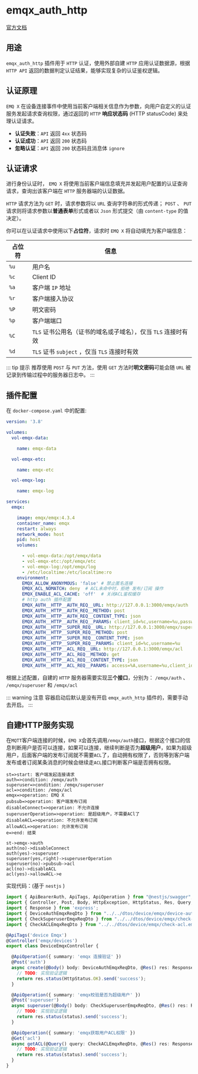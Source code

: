 # emqx_auth_http

[官方文档](https://docs.emqx.cn/broker/latest/advanced/auth-http.html)

## 用途

`emqx_auth_http` 插件用于 `HTTP` 认证，使用外部自建 `HTTP` 应用认证数据源，根据 `HTTP API` 返回的数据判定认证结果，能够实现复杂的认证鉴权逻辑。

## 认证原理

`EMQ X` 在设备连接事件中使用当前客户端相关信息作为参数，向用户自定义的认证服务发起请求查询权限，通过返回的 `HTTP` **响应状态码** (HTTP statusCode) 来处理认证请求。

* **认证失败**：`API` 返回 `4xx` 状态码
* **认证成功**：`API` 返回 `200` 状态码
* **忽略认证**：`API` 返回 `200` 状态码且消息体 `ignore`

## 认证请求

进行身份认证时， `EMQ X` 将使用当前客户端信息填充并发起用户配置的认证查询请求，查询出该客户端在 `HTTP` 服务器端的认证数据。

`HTTP` 请求方法为 `GET` 时，请求参数将以 `URL` 查询字符串的形式传递； `POST` 、 `PUT` 请求则将请求参数以**普通表单**形式或者以 `Json` 形式提交（由 `content-type` 的值决定）。

你可以在认证请求中使用以下**占位符**，请求时 `EMQ X` 将自动填充为客户端信息：

|占位符|信息|
|-----|-----|
| `%u` |用户名|
| `%c` |Client ID|
| `%a` |客户端 `IP` 地址|
| `%r` |客户端接入协议|
| `%P` |明文密码|
| `%p` |客户端端口|
| `%C` | `TLS` 证书公用名（证书的域名或子域名），仅当 `TLS` 连接时有效|
| `%d` | `TLS` 证书 `subject` ，仅当 `TLS` 连接时有效|

::: tip 提示
推荐使用 `POST` 与 `PUT` 方法，使用 `GET` 方法时**明文密码**可能会随 `URL` 被记录到传输过程中的服务器日志中。
:::

## 插件配置

在 `docker-compose.yaml` 中的配置:

```yaml {31-46}
version: '3.8'

volumes:
  vol-emqx-data:

    name: emqx-data

  vol-emqx-etc:

    name: emqx-etc

  vol-emqx-log:

    name: emqx-log

services:
  emqx:

    image: emqx/emqx:4.3.4
    container_name: emqx
    restart: always
    network_mode: host
    pid: host
    volumes:

      - vol-emqx-data:/opt/emqx/data
      - vol-emqx-etc:/opt/emqx/etc
      - vol-emqx-log:/opt/emqx/log
      - /etc/localtime:/etc/localtime:ro
    environment:
      EMQX_ALLOW_ANONYMOUS: 'false' # 禁止匿名连接
      EMQX_ACL_NOMATCH: deny  # ACL未命中时，拒绝 发布/订阅 操作
      EMQX_ENABLE_ACL_CACHE: 'off'  # 关闭ACL鉴权缓存
      # http auth 插件配置
      EMQX_AUTH__HTTP__AUTH_REQ__URL: http://127.0.0.1:3000/emqx/auth
      EMQX_AUTH__HTTP__AUTH_REQ__METHOD: post
      EMQX_AUTH__HTTP__AUTH_REQ__CONTENT_TYPE: json
      EMQX_AUTH__HTTP__AUTH_REQ__PARAMS: client_id=%c,username=%u,password=%P,ip_address=%a,protocol=%r
      EMQX_AUTH__HTTP__SUPER_REQ__URL: http://127.0.0.1:3000/emqx/superuser
      EMQX_AUTH__HTTP__SUPER_REQ__METHOD: post
      EMQX_AUTH__HTTP__SUPER_REQ__CONTENT_TYPE: json
      EMQX_AUTH__HTTP__SUPER_REQ__PARAMS: client_id=%c,username=%u
      EMQX_AUTH__HTTP__ACL_REQ__URL: http://127.0.0.1:3000/emqx/acl
      EMQX_AUTH__HTTP__ACL_REQ__METHOD: get
      EMQX_AUTH__HTTP__ACL_REQ__CONTENT_TYPE: json
      EMQX_AUTH__HTTP__ACL_REQ__PARAMS: access=%A,username=%u,client_id=%c,ip_address=%a,topic=%t,mount_point=%m,protocol=%r

```

根据上述配置，自建的 `HTTP` 服务器需要实现**三个接口**，分别为： `/emqx/auth` 、 `/emqx/superuser` 和 `/emqx/acl`

::: warning 注意
容器启动后默认是没有开启 `emqx_auth_http` 插件的，需要手动去开启。
:::

## 自建HTTP服务实现

在`MQTT`客户端连接的时候，`EMQ X`会首先调用`/emqx/auth`接口，根据这个接口的信息判断用户是否可以连接，如果可以连接，继续判断是否为**超级用户**，如果为超级用户，后面客户端的发布订阅就不需要`ACL`了，自动拥有权限了，否则等到客户端发布或者订阅某条消息的时候会继续走`ACL`接口判断客户端是否拥有权限。

```flow
st=>start: 客户端发起连接请求
auth=>condition: /emqx/auth
superuser=>condition: /emqx/superuser
acl=>condition: /emqx/acl
emqx=>operation: EMQ X
pubsub=>operation: 客户端发布订阅
disableConnect=>operation: 不允许连接
superuserOperation=>operation: 是超级用户，不需要ACl了
disableACL=>operation: 不允许发布订阅
allowACL=>operation: 允许发布订阅
e=>end: 结束

st->emqx->auth
auth(no)->disableConnect
auth(yes)->superuser
superuser(yes,right)->superuserOperation
superuser(no)->pubsub->acl
acl(no)->disableACL
acl(yes)->allowACL->e
```

实现代码：(基于 `nestjs` )

```typescript
import { ApiBearerAuth, ApiTags, ApiOperation } from "@nestjs/swagger";
import { Controller, Post, Body, HttpException, HttpStatus, Res, Query, Get } from "@nestjs/common";
import { Response } from 'express';
import { DeviceAuthEmqxReqDto } from "../../dtos/device/emqx/device-auth.emqx.req.dto";
import { CheckSuperuserEmqxReqDto } from "../../dtos/device/emqx/check-superuser.emqx.req.dto";
import { CheckACLEmqxReqDto } from "../../dtos/device/emqx/check-acl.emqx.req.dto";

@ApiTags('device Emqx')
@Controller('emqx/devices')
export class DeviceEmqxController {

  @ApiOperation({ summary: 'emqx 连接验证' })
  @Post('auth')
  async create(@Body() body: DeviceAuthEmqxReqDto, @Res() res: Response) {
    // TODO: 实现验证逻辑
    return res.status(HttpStatus.OK).send('success');
  }

  @ApiOperation({ summary: 'emqx校验是否为超级用户' })
  @Post('superuser')
  async superuser(@Body() body: CheckSuperuserEmqxReqDto, @Res() res: Response) {
    // TODO: 实现验证逻辑
    return res.status(status).send('success');
  }

  @ApiOperation({ summary: 'emqx获取用户ACL权限' })
  @Get('acl')
  async getACL(@Query() query: CheckACLEmqxReqDto, @Res() res: Response) {
    // TODO: 实现验证逻辑
    return res.status(status).send('success');
  }
}
```
